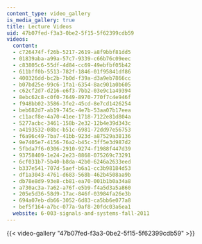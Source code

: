 ```yaml
---
content_type: video_gallery
is_media_gallery: true
title: Lecture Videos
uid: 47b07fed-f3a3-0be2-5f15-5f62399cdb59
videos:
  content:
  - c726474f-f26b-5217-2619-a8f9bbf81dd5
  - 01839aba-a99a-57c7-9339-c66b76c09eec
  - c83805c6-55df-4d84-cc69-49ebfbf05b42
  - 611bff0b-5513-782f-1846-01f95841df86
  - 400326dd-bc2b-7b0d-f39a-d3a9eb7866cc
  - b07bd25e-99c6-1fa1-6354-8ac901a0b605
  - c62cf2d7-d216-e6f3-7bb2-03e9c1a49394
  - 8ebc62c8-c0f0-7649-8970-770f7c4e946f
  - f948bb02-3586-3fe2-45cd-8e7cd1426254
  - beb682d7-ab19-745c-4e7b-53aa07b17eea
  - c11acf8e-4a70-41ee-1718-7122e81d804a
  - 5277acbc-3461-158b-2e32-12b4e39d343c
  - a4193532-08bc-b51c-6981-72dd97e56753
  - f6a96c49-7ba7-41bb-923d-a87529a38136
  - 9e7405e7-4156-76a2-b45c-3ff5e3d987d2
  - 5fbda7f6-0306-2910-9274-f1988f447d39
  - 93758409-1e24-2e23-8868-075269c73291
  - 6cf031b7-5b40-b8da-42b0-6246a2633eed
  - b337e541-707d-5aef-b6a1-cc3b98184d53
  - df1a3043-4761-d683-568b-462b4508aa9b
  - db78e8d9-93e8-cb81-ea70-001b1b0a34a8
  - a730ac3a-7a62-a76f-e5b9-f4a5d3a5a860
  - 205e5d36-58d9-17ac-846f-03984fa26e3b
  - 694a07eb-db66-3052-6d83-ca5bb6e077a8
  - bef5f164-a7bc-077a-9af8-20fdc03a6ea1
  website: 6-003-signals-and-systems-fall-2011
---
```



{{< video-gallery "47b07fed-f3a3-0be2-5f15-5f62399cdb59" >}}

